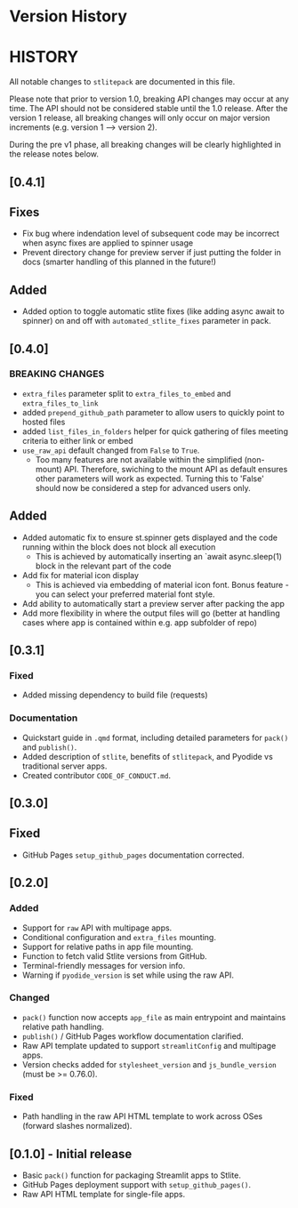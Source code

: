 # Version History

# HISTORY

All notable changes to `stlitepack` are documented in this file.

Please note that prior to version 1.0, breaking API changes may occur at any time. The API should
not be considered stable until the 1.0 release. After the version 1 release, all breaking changes will
only occur on major version increments (e.g. version 1 --> version 2).

During the pre v1 phase, all breaking changes will be clearly highlighted in the release notes below.

## [0.4.1]

## Fixes

- Fix bug where indendation level of subsequent code may be incorrect when async fixes are applied to spinner usage
- Prevent directory change for preview server if just putting the folder in docs (smarter handling of this planned in the future!)

## Added

- Added option to toggle automatic stlite fixes (like adding async await to spinner) on and off with `automated_stlite_fixes` parameter in pack.

## [0.4.0]

### BREAKING CHANGES

- `extra_files` parameter split to `extra_files_to_embed` and `extra_files_to_link`
- added `prepend_github_path` parameter to allow users to quickly point to hosted files
- added `list_files_in_folders` helper for quick gathering of files meeting criteria to either link or embed
- `use_raw_api` default changed from `False` to `True`.
    - Too many features are not available within the simplified (non-mount) API. Therefore, swiching
    to the mount API as default ensures other parameters will work as expected. Turning this to
    'False' should now be considered a step for advanced users only.

## Added

- Added automatic fix to ensure st.spinner gets displayed and the code running within the block does not block all execution
    - This is achieved by automatically inserting an `await async.sleep(1) block in the relevant part of the code
- Add fix for material icon display
    - This is achieved via embedding of material icon font. Bonus feature - you can select your preferred material font style.
- Add ability to automatically start a preview server after packing the app
- Add more flexibility in where the output files will go (better at handling cases where app is contained within e.g. app subfolder of repo)


## [0.3.1]

### Fixed
- Added missing dependency to build file (requests)

### Documentation
- Quickstart guide in `.qmd` format, including detailed parameters for `pack()` and `publish()`.
- Added description of `stlite`, benefits of `stlitepack`, and Pyodide vs traditional server apps.
- Created contributor `CODE_OF_CONDUCT.md`.

## [0.3.0]

## Fixed
- GitHub Pages `setup_github_pages` documentation corrected.

## [0.2.0]

### Added
- Support for `raw` API with multipage apps.
- Conditional configuration and `extra_files` mounting.
- Support for relative paths in app file mounting.
- Function to fetch valid Stlite versions from GitHub.
- Terminal-friendly messages for version info.
- Warning if `pyodide_version` is set while using the raw API.

### Changed
- `pack()` function now accepts `app_file` as main entrypoint and maintains relative path handling.
- `publish()` / GitHub Pages workflow documentation clarified.
- Raw API template updated to support `streamlitConfig` and multipage apps.
- Version checks added for `stylesheet_version` and `js_bundle_version` (must be >= 0.76.0).

### Fixed
- Path handling in the raw API HTML template to work across OSes (forward slashes normalized).


## [0.1.0] - Initial release
- Basic `pack()` function for packaging Streamlit apps to Stlite.
- GitHub Pages deployment support with `setup_github_pages()`.
- Raw API HTML template for single-file apps.
